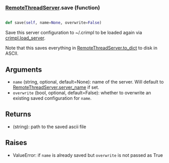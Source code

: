### [RemoteThreadServer](RemoteThreadServer.md).save (function)


```py

def save(self, name=None, overwrite=False)

```



Save this server configuration to ~/.crimpl to be loaded again via
[crimpl.load_server](crimpl.load_server.md).

Note that this saves everything in [RemoteThreadServer.to_dict](RemoteThreadServer.to_dict.md) to disk in ASCII.

Arguments
----------
* `name` (string, optional, default=None): name of the server.  Will
    default to [RemoteThreadServer.server_name](RemoteThreadServer.server_name.md) if set.
* `overwrite` (bool, optional, default=False): whether to overwrite
    an existing saved configuration for `name`.

Returns
----------
* (string): path to the saved ascii file

Raises
----------
* ValueError: if `name` is already saved but `overwrite` is not passed as True

